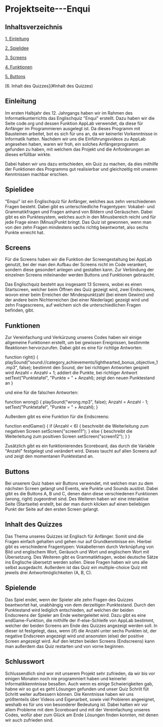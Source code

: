 # Projektseite---Enqui

## Inhaltsverzeichnis 

[1. Einleitung](#Einleitung)

[2. Spielidee](#Spielidee)

[3. Screens](#Screens)

[4. Funktionen](#Funktionen)

[5. Buttons](#Buttons)

[6. Inhalt des Quizzes](#Inhalt des Quizzes)

## Einleitung<a name="Einleitung"></a>

Im ersten Halbjahr des 12. Jahrgangs haben wir im Rahmen des Informatikunterrichts das Englischquiz "Enqui" erstellt. Dazu haben wir die Seite code.org und dessen Funktion AppLab verwendet, da diese für Anfänger im Programmieren ausgelegt ist. Da dieses Programm mit Bausteinen arbeitet, bot es sich für uns an, da wir keinerlei Vorkenntnisse in Informatik hatten. Nachdem wir uns die Einführungsvideos zu AppLab angesehen haben, waren wir froh, ein solches Anfängerprogramm gefunden zu haben, mit welchem das Projekt und die Anforderungen an dieses erfüllbar wirkte. 

Dabei haben wir uns dazu entschieden, ein Quiz zu machen, da dies mithilfe der Funktionen des Programms gut realisierbar und gleichzeitig mit unseren Kenntnissen machbar erschien. 

## Spielidee<a name="Spielidee"></a>

"Enqui" ist ein Englischquiz für Anfänger, welches aus zehn verschiedenen Fragen besteht. Dabei gibt es unterschiedliche Fragentypen: Vokabel- und Grammatikfragen und Fragen anhand von Bildern und Geräuschen. Dabei gibt es ein Punktesystem, welches auch in den Minusbereich reicht und für jede Frage einen (Minus)Punkt bringt. Das Quiz ist gewonnen, wenn man von den zehn Fragen mindestens sechs richtig beantwortet, also sechs Punkte erreicht hat. 

## Screens<a name="Screens"></a>

Für die Screens haben wir die Funktion der Screengestaltung bei AppLab genutzt, bei der man den Aufbau der Screens nicht im Code verankert, sondern diese gesondert anlegen und gestalten kann. Zur Verbindung der einzelnen Screens miteinander werden Buttons und Funktionen gebraucht. 

Das Englischquiz besteht aus insgesamt 13 Screens, wobei es einen Startscreen, welcher beim Öffnen des Quiz gezeigt wird, zwei Endscreens, wovon einer beim Erreichen der Mindespunktzahl (bei einem Gewinn) und der andere beim Nichterreichen (bei einer Niederlage) gezeigt wird und zehn Fragescreens, auf welchem sich die unterschiedlichen Fragen befinden, gibt.  

## Funktionen<a name="Funktionen"></a>
Zur Vereinfachung und Verkürzung unseres Codes haben wir einige allgemeine Funktionen erstellt, um bei gewissen Ereignissen, bestimmte Reaktionen hervorzurufen. Dabei gibt es eine für richtige Antworten:

function right() {
 playSound("sound://category_achievements/lighthearted_bonus_objective_1.mp3", false);          bestimmt den Sound, der bei richtigen Antworten gespielt wird
  Anzahl = Anzahl + 1;                                                                          addiert die Punkte, bei richtiger Antwort
  setText("Punktetafel", "Punkte = " + Anzahl);                                                 zeigt den neuen Punktestand an
  }
  
  und eine für die falschen Antworten:
  
  function wrong() {
  playSound("wrong.mp3", false);
  Anzahl = Anzahl - 1;
  setText("Punktetafel", "Punkte = " + Anzahl);
  }
  
  Außerdem gibt es eine Funktion für die Endscreens:
  
function endGame() {
  if (Anzahl < 6) {                                                                             beschreibt die Weiterleitung zum negativen Screen
    setScreen("screen11");
  } else {                                                                                      beschreibt die Weiterleitung zum positiven Screen
    setScreen("screen12");
  }
}

Zusätzlich gibt es ein funktionierendes Scoreboard, das durch die Variable "Anzahl" festgelegt und verändert wird. Dieses taucht auf allen Screens auf und zeigt den momentanen Punktestand an. 

## Buttons<a name="Buttons"></a>

Bei unserem Quiz haben wir Buttons verwendet, mit welchen man zu dem nächsten Screen gelangt und Events, wie Punkte und Sounds auslöst. Dabei gibt es die Buttons A, B und C, denen dann diese verschiedenen Funktionen (wrong, right) zugeordnet sind. Des Weiteren haben wir eine interaktive Seite (Startseite) erstellt, bei der man durch klicken auf einen beliebigen Punkt der Seite auf den ersten Screen gelangt.  

## Inhalt des Quizzes<a name="Inhalt des Quizzes"></a>

Das Thema unseres Quizzes ist Englisch für Anfänger. Somit sind die Fragen einfach gehalten und gehen nur auf Grundkenntnisse ein. Hierbei gibt es verschiedene Fragentypen: Vokabellernen durch Verknüpfung von Bild und englischem Wort, Geräusch und Wort und englischem Wort mit Übersetzung. Des Weiteren gibt es Grammatikfragen, wobei deutsche Sätze ins Englische übersetzt werden sollen. Diese Fragen haben wir uns alle selbst ausgedacht. Außerdem ist das Quiz ein multiple-choice Quiz mit jeweils drei Antwortmöglichkeiten (A, B, C).  

## Spielende<a name="Spielende"></a>
Das Spiel endet, wenn der Spieler alle zehn Fragen des Quizzes beantwortet hat, unabhängig von dem derzeitigen Punktestand. Durch den Punktestand wird lediglich entschieden, auf welchen der beiden Endscreens der Spieler am Ende weitergeleitet wird. 
Dazu gibt es eine endGame-Funktion, die mithilfe der if-else-Schleife von AppLab bestimmt, welcher der beiden Screens am Ende des Quizzes angezeigt werden soll. In dieser ist festgelegt, dass, wenn (if) die Anzahl unter sechs Punkten ist, der negative Endscreen angezeigt wird und ansonsten (else) der positive Screen angezeigt wird. Auf den letzten beiden Screens (Endscreens) kann man außerdem das Quiz restarten und von vorne beginnen. 

## Schlusswort<a name="Schlusswort"></a>
Schlussendlich sind wor mit unserem Projekt sehr zufrieden, da wir bis vor einigen Monaten noch nie programmiert haben und keinerlei Informatikkenntnisse besaßen. Auch wenn es einige Schwierigkeiten gab, habne wir so gut es geht Lösungen gefunden und unser Quiz Schriit füt Schritt weiter aufbessern können. Die Kenntnisse haben wir uns größtenteils über Videos und Eigenarbeit, sowie viel Probieren angeeignet, weshalb es für uns von besonderer Bedeutung ist. Dabei hatten wir vor allem Probleme mit dem Scoreboard und mit der Vereinfachung unseres Codes, wofür aber zum Glück am Ende Lösungen finden konnten, mit denen wir auch zufrieden sind. 
